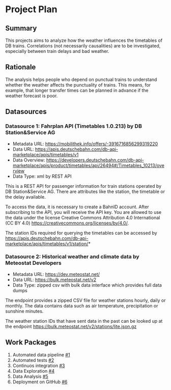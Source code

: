 # Project Plan

## Summary
This projects aims to analyze how the weather influences the timetables of DB trains. Correlations (not necessarily causalities) are to be investigated, especially between train delays and bad weather. 


## Rationale
The analysis helps people who depend on punctual trains to understand whether the weather affects the punctuality of trains. This means, for example, that longer transfer times can be planned in advance if the weather forecast is poor.



## Datasources

### Datasource 1: Fahrplan API (Timetables 1.0.213) by DB Station&Service AG
* Metadata URL: https://mobilithek.info/offers/-3916716856299319220
* Data URL: https://apis.deutschebahn.com/db-api-marketplace/apis/timetables/v1
* Data Overview: https://developers.deutschebahn.com/db-api-marketplace/apis/product/timetables/api/26494#/Timetables_10213/overview
* Data Type: xml by REST API

This is a REST API for passenger information for train stations operated by DB Station&Service AG. There are attributes like the station, the timetable or the delay available.

To access the data, it is necessary to create a BahnID account. After subscribing to the API, you will receive the API key. You are allowed to use the data under the license Creative Commons Attribution 4.0 International (CC BY 4.0) https://creativecommons.org/licenses/by/4.0/. 

The station IDs required for querying the timetables can be accessed by https://apis.deutschebahn.com/db-api-marketplace/apis/timetables/v1/station/*


### Datasource 2: Historical weather and climate data by Meteostat Developers
* Metadata URL: https://dev.meteostat.net/
* Data URL:  https://bulk.meteostat.net/v2 
* Data Type: zipped csv with bulk data interface which provides full data dumps 

The endpoint provides a zipped CSV file for weather stations hourly, daily or monthly. The data contains data such as air temperature, precipitation or sunshine minutes.

The weather station IDs that have sent data in the past can be looked up at the endpoint https://bulk.meteostat.net/v2/stations/lite.json.gz

## Work Packages
1. Automated data pipeline [#1][i1]
2. Automated tests [#2][i2]
3. Continuos integration [#3][i3]
4. Data Exploration [#4][i4]
5. Data Analysis [#5][i5]
6. Deployment on GitHub [#6][i6]

[i1]: https://github.com/janinepa/2023-amse-template/issues/1
[i2]: https://github.com/janinepa/2023-amse-template/issues/2
[i3]: https://github.com/janinepa/2023-amse-template/issues/3
[i4]: https://github.com/janinepa/2023-amse-template/issues/4
[i5]: https://github.com/janinepa/2023-amse-template/issues/5
[i6]: https://github.com/janinepa/2023-amse-template/issues/6
